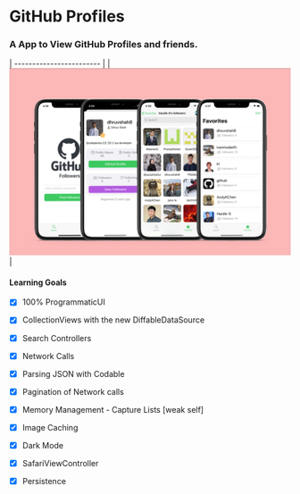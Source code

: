 # GitHub Profiles

### A App to View GitHub Profiles and friends. 
| ------------------------ |
|![](https://raw.githubusercontent.com/dhruvshah8/GitHubProfiles/master/ScreenShots/MainScreenOverview.png?token=AHH3VN6GCPNKVXWMY5SYSL27D5JRA)|

#### Learning Goals 
- [x] 100% ProgrammaticUI
- [x] CollectionViews with the new DiffableDataSource
- [x] Search Controllers
- [x] Network Calls
- [x] Parsing JSON with Codable
- [x] Pagination of Network calls
- [x] Memory Management - Capture Lists [weak self]
- [x] Image Caching
- [x] Dark Mode
- [x] SafariViewController
- [x] Persistence


